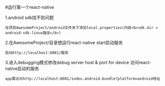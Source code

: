 #运行第一个react-native

1.android sdk找不到问题

    在项目AwesomeProject/android文件夹下添加local.properties(内容<b>sdk.dir = android-sdk-linux路径</b>)

2.在AwesomeProject/目录想运行react-native start启动服务

    启动http://localhost:8081/服务

3.进入debugging模式修改debug server host & port for device 访问react-native启动的服务

    app需访问http://localhost:8081/index.android.bundle?platform=android地址

